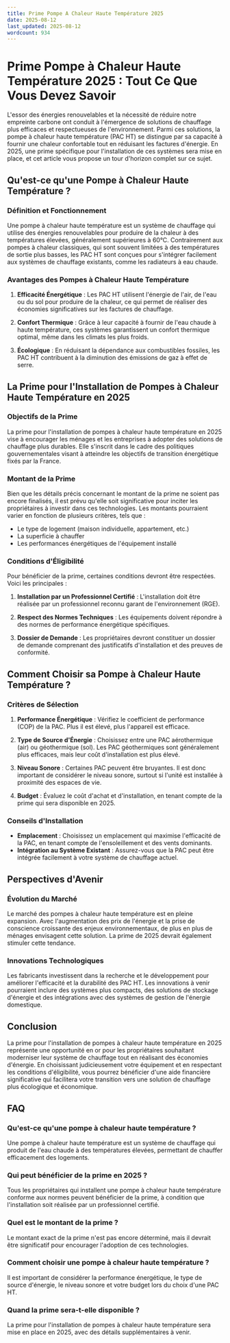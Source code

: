 ```yaml
---
title: Prime Pompe A Chaleur Haute Température 2025
date: 2025-08-12
last_updated: 2025-08-12
wordcount: 934
---
```


# Prime Pompe à Chaleur Haute Température 2025 : Tout Ce Que Vous Devez Savoir

L'essor des énergies renouvelables et la nécessité de réduire notre empreinte carbone ont conduit à l'émergence de solutions de chauffage plus efficaces et respectueuses de l'environnement. Parmi ces solutions, la pompe à chaleur haute température (PAC HT) se distingue par sa capacité à fournir une chaleur confortable tout en réduisant les factures d'énergie. En 2025, une prime spécifique pour l'installation de ces systèmes sera mise en place, et cet article vous propose un tour d'horizon complet sur ce sujet.

## Qu'est-ce qu'une Pompe à Chaleur Haute Température ?

### Définition et Fonctionnement

Une pompe à chaleur haute température est un système de chauffage qui utilise des énergies renouvelables pour produire de la chaleur à des températures élevées, généralement supérieures à 60°C. Contrairement aux pompes à chaleur classiques, qui sont souvent limitées à des températures de sortie plus basses, les PAC HT sont conçues pour s'intégrer facilement aux systèmes de chauffage existants, comme les radiateurs à eau chaude.

### Avantages des Pompes à Chaleur Haute Température

1. **Efficacité Énergétique** : Les PAC HT utilisent l'énergie de l'air, de l'eau ou du sol pour produire de la chaleur, ce qui permet de réaliser des économies significatives sur les factures de chauffage.
   
2. **Confort Thermique** : Grâce à leur capacité à fournir de l'eau chaude à haute température, ces systèmes garantissent un confort thermique optimal, même dans les climats les plus froids.

3. **Écologique** : En réduisant la dépendance aux combustibles fossiles, les PAC HT contribuent à la diminution des émissions de gaz à effet de serre.

## La Prime pour l'Installation de Pompes à Chaleur Haute Température en 2025

### Objectifs de la Prime

La prime pour l'installation de pompes à chaleur haute température en 2025 vise à encourager les ménages et les entreprises à adopter des solutions de chauffage plus durables. Elle s'inscrit dans le cadre des politiques gouvernementales visant à atteindre les objectifs de transition énergétique fixés par la France.

### Montant de la Prime

Bien que les détails précis concernant le montant de la prime ne soient pas encore finalisés, il est prévu qu'elle soit significative pour inciter les propriétaires à investir dans ces technologies. Les montants pourraient varier en fonction de plusieurs critères, tels que :

- Le type de logement (maison individuelle, appartement, etc.)
- La superficie à chauffer
- Les performances énergétiques de l'équipement installé

### Conditions d'Éligibilité

Pour bénéficier de la prime, certaines conditions devront être respectées. Voici les principales :

1. **Installation par un Professionnel Certifié** : L'installation doit être réalisée par un professionnel reconnu garant de l'environnement (RGE).
   
2. **Respect des Normes Techniques** : Les équipements doivent répondre à des normes de performance énergétique spécifiques.

3. **Dossier de Demande** : Les propriétaires devront constituer un dossier de demande comprenant des justificatifs d'installation et des preuves de conformité.

## Comment Choisir sa Pompe à Chaleur Haute Température ?

### Critères de Sélection

1. **Performance Énergétique** : Vérifiez le coefficient de performance (COP) de la PAC. Plus il est élevé, plus l'appareil est efficace.

2. **Type de Source d'Énergie** : Choisissez entre une PAC aérothermique (air) ou géothermique (sol). Les PAC géothermiques sont généralement plus efficaces, mais leur coût d'installation est plus élevé.

3. **Niveau Sonore** : Certaines PAC peuvent être bruyantes. Il est donc important de considérer le niveau sonore, surtout si l'unité est installée à proximité des espaces de vie.

4. **Budget** : Évaluez le coût d'achat et d'installation, en tenant compte de la prime qui sera disponible en 2025.

### Conseils d'Installation

- **Emplacement** : Choisissez un emplacement qui maximise l'efficacité de la PAC, en tenant compte de l'ensoleillement et des vents dominants.
- **Intégration au Système Existant** : Assurez-vous que la PAC peut être intégrée facilement à votre système de chauffage actuel.

## Perspectives d'Avenir

### Évolution du Marché

Le marché des pompes à chaleur haute température est en pleine expansion. Avec l'augmentation des prix de l'énergie et la prise de conscience croissante des enjeux environnementaux, de plus en plus de ménages envisagent cette solution. La prime de 2025 devrait également stimuler cette tendance.

### Innovations Technologiques

Les fabricants investissent dans la recherche et le développement pour améliorer l'efficacité et la durabilité des PAC HT. Les innovations à venir pourraient inclure des systèmes plus compacts, des solutions de stockage d'énergie et des intégrations avec des systèmes de gestion de l'énergie domestique.

## Conclusion

La prime pour l'installation de pompes à chaleur haute température en 2025 représente une opportunité en or pour les propriétaires souhaitant moderniser leur système de chauffage tout en réalisant des économies d'énergie. En choisissant judicieusement votre équipement et en respectant les conditions d'éligibilité, vous pourrez bénéficier d'une aide financière significative qui facilitera votre transition vers une solution de chauffage plus écologique et économique.

## FAQ

### Qu'est-ce qu'une pompe à chaleur haute température ?

Une pompe à chaleur haute température est un système de chauffage qui produit de l'eau chaude à des températures élevées, permettant de chauffer efficacement des logements.

### Qui peut bénéficier de la prime en 2025 ?

Tous les propriétaires qui installent une pompe à chaleur haute température conforme aux normes peuvent bénéficier de la prime, à condition que l'installation soit réalisée par un professionnel certifié.

### Quel est le montant de la prime ?

Le montant exact de la prime n'est pas encore déterminé, mais il devrait être significatif pour encourager l'adoption de ces technologies.

### Comment choisir une pompe à chaleur haute température ?

Il est important de considérer la performance énergétique, le type de source d'énergie, le niveau sonore et votre budget lors du choix d'une PAC HT.

### Quand la prime sera-t-elle disponible ?

La prime pour l'installation de pompes à chaleur haute température sera mise en place en 2025, avec des détails supplémentaires à venir.